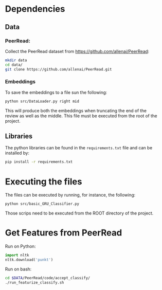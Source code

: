 # Dependencies

## Data

### PeerRead:

Collect the PeerRead dataset from https://github.com/allenai/PeerRead:  

```bash
mkdir data
cd data/
git clone https://github.com/allenai/PeerRead.git
```

### Embeddings

To save the embeddings to a file sun the following:
```bash
python src/DataLoader.py right mid
```

This will produce both the embeddings when truncating
the end of the review as well as the middle. 
This file must be executed from the root of the project.


## Libraries

The python libraries can be found in the `requirements.txt` file 
and can be installed by:

```bash
pip install -r requirements.txt
```

# Executing the files

The files can be executed by running, for instance, 
the following:

```bash
python src/basic_GRU_Classifier.py
```
Those scrips need to be executed from the ROOT directory of 
the project.

# Get Features from PeerRead

Run on Python:

```Python
import nltk
nltk.download('punkt')
```

Run on bash:

```bash
cd $DATA/PeerRead/code/accept_classify/
./run_featurize_classify.sh
```